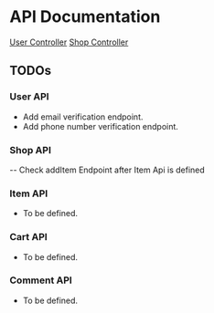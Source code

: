 # API Documentation

[User Controller](./documentations/api/userController.md)
[Shop Controller](./documentations/api/shopController.md)

## TODOs

### User API

- Add email verification endpoint.
- Add phone number verification endpoint.

### Shop API

-- Check addItem Endpoint after Item Api is defined

### Item API

- To be defined.

### Cart API

- To be defined.

### Comment API

- To be defined.
